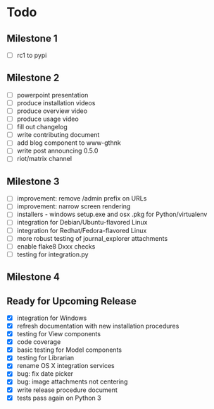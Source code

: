 # Todo

## Milestone 1

- [ ] rc1 to pypi

## Milestone 2

- [ ] powerpoint presentation
- [ ] produce installation videos
- [ ] produce overview video
- [ ] produce usage video
- [ ] fill out changelog
- [ ] write contributing document
- [ ] add blog component to www-gthnk
- [ ] write post announcing 0.5.0
- [ ] riot/matrix channel

## Milestone 3

- [ ] improvement: remove /admin prefix on URLs
- [ ] improvement: narrow screen rendering
- [ ] installers - windows setup.exe and osx .pkg for Python/virtualenv
- [ ] integration for Debian/Ubuntu-flavored Linux
- [ ] integration for Redhat/Fedora-flavored Linux
- [ ] more robust testing of journal_explorer attachments
- [ ] enable flake8 Dxxx checks
- [ ] testing for integration.py

## Milestone 4

## Ready for Upcoming Release

- [x] integration for Windows
- [x] refresh documentation with new installation procedures
- [x] testing for View components
- [x] code coverage
- [x] basic testing for Model components
- [x] testing for Librarian
- [x] rename OS X integration services
- [x] bug: fix date picker
- [x] bug: image attachments not centering
- [x] write release procedure document
- [x] tests pass again on Python 3

